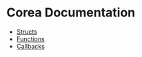 # Corea Documentation
* [Structs](/Structs.md)
* [Functions](/Functions.md)
* [Callbacks](/callbacks.md)
